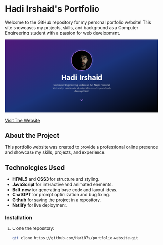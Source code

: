 # Hadi Irshaid's Portfolio

Welcome to the GitHub repository for my personal portfolio website! This site showcases my projects, skills, and background as a Computer Engineering student with a passion for web development.

![Portfolio Preview](portfolioMainPage.png) <!-- Optional: Add a screenshot of the website -->

[Visit The Website](https://hadiirshaid.netlify.app/)

## About the Project

This portfolio website was created to provide a professional online presence and showcase my skills, projects, and experience.

## Technologies Used

- **HTML5** and **CSS3** for structure and styling.
- **JavaScript** for interactive and animated elements.
- **Bolt.new** for generating base code and layout ideas.
- **ChatGPT** for prompt optimization and bug fixing.
- **Github** for saving the project in a repository.
- **Netlify** for live deployment.

### Installation

1. Clone the repository:
   ```bash
   git clone https://github.com/Hadi87s/portfolio-website.git
